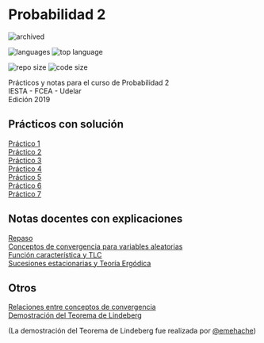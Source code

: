 # Probabilidad 2


![archived](https://img.shields.io/badge/lifecycle-archived-red.svg)


![languages](https://img.shields.io/github/languages/count/daczarne/udelar_probabilidad_2)
![top language](https://img.shields.io/github/languages/top/daczarne/udelar_probabilidad_2) 


![repo size](https://img.shields.io/github/repo-size/daczarne/udelar_probabilidad_2)
![code size](https://img.shields.io/github/languages/code-size/daczarne/udelar_probabilidad_2)


Prácticos y notas para el curso de Probabilidad 2  
IESTA - FCEA - Udelar  
Edición 2019

## Prácticos con solución

[Práctico 1](https://github.com/daczarne/prob2/blob/master/Practico1/practico1_sol.pdf)  
[Práctico 2](https://github.com/daczarne/prob2/blob/master/Practico2/practico2_sol.pdf)  
[Práctico 3](https://github.com/daczarne/prob2/blob/master/Practico3/practico3_sol.pdf)  
[Práctico 4](https://github.com/daczarne/prob2/blob/master/Practico4/practico4_sol.pdf)  
[Práctico 5](https://github.com/daczarne/prob2/blob/master/Practico5/practico5_sol.pdf)  
[Práctico 6](https://github.com/daczarne/prob2/blob/master/Practico6/practico6_sol.pdf)  
[Práctico 7](https://github.com/daczarne/prob2/blob/master/Practico7/practico7_sol.pdf)  

## Notas docentes con explicaciones

[Repaso](https://github.com/daczarne/prob2/blob/master/01_repaso/01-repaso.pdf)  
[Conceptos de convergencia para variables aleatorias](https://github.com/daczarne/prob2/blob/master/02_convergencia/02-convergencias.pdf)  
[Función característica y TLC](https://github.com/daczarne/prob2/blob/master/03_fun_car_tlc/03-funcartlc.pdf)  
[Sucesiones estacionarias y Teoría Ergódica](https://github.com/daczarne/prob2/blob/master/04_suc_est_teo_erg/04_suc_est_teo_erg.pdf)  

## Otros

[Relaciones entre conceptos de convergencia](https://github.com/daczarne/prob2/blob/master/02_convergencia/relaciones_entre_convergencias.pdf)  
[Demostración del Teorema de Lindeberg](https://github.com/daczarne/prob2/blob/master/03_fun_car_tlc/Lindeberg.pdf)  

(La demostración del Teorema de Lindeberg fue realizada por [@emehache](https://github.com/emehache))
